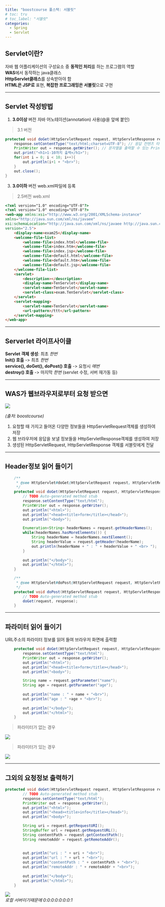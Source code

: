 ```yaml
---
title: "boostcourse 풀스택: 서블릿"
# toc: tru
# toc_label: "서블릿"
categories:
  - Spring
  - Servlet
---
```


## Servlet이란?

자바 웹 어플리케이션의 구성요소 중 **동적인 처리**를 하는 프로그램의 역할  
**WAS**에서 동작하는 java클래스  
**HttpServlet클래스**를 상속받아야 함  
**HTML은 JSP로** 표현, **복잡한 프로그래밍은 서블릿**으로 구현

----------

## Servlet 작성방법

1. **3.0이상** 버전
자바 어노테이션(annotation) 사용(@을 앞에 붙인)
> 3.1 버전  
> 
```java
protected void doGet(HttpServletRequest request, HttpServletResponse response) throws ServletException, IOException {
	response.setContentType("text/html;charset=UTF-8"); // 응답 컨텐츠 타입 지정
	PrintWriter out = response.getWriter(); // 문자열을 출력할 수 있는 PrintWriter 구함
	out.print("<h1>1-10까지 출력</h1>");
	for(int i = 0; i < 10; i++){
		out.println(i+1 + "<br>");
	}
	out.close();
}
```  
  
  
3. **3.0이하** 버전
web.xml파일에 등록
>2.5버전 web.xml  
>
```html
<?xml version="1.0" encoding="UTF-8"?>
<?xml version="1.0" encoding="UTF-8"?>
<web-app xmlns:xsi="http://www.w3.org/2001/XMLSchema-instance" 
xmlns="http://java.sun.com/xml/ns/javaee" 
xsi:schemaLocation="http://java.sun.com/xml/ns/javaee http://java.sun.com/xml/ns/javaee/web-app_2_5.xsd" 
version="2.5">
    <display-name>exam25</display-name>
    <welcome-file-list>
        <welcome-file>index.html</welcome-file>
        <welcome-file>index.htm</welcome-file>
        <welcome-file>index.jsp</welcome-file>
        <welcome-file>default.html</welcome-file>
        <welcome-file>default.htm</welcome-file>
        <welcome-file>default.jsp</welcome-file>
    </welcome-file-list>
    <servlet>
        <description></description>
        <display-name>TenServlet</display-name>
        <servlet-name>TenServlet</servlet-name>
        <servlet-class>exam.TenServlet</servlet-class>
    </servlet>
    <servlet-mapping>
        <servlet-name>TenServlet</servlet-name>
        <url-pattern>/ttt</url-pattern>
    </servlet-mapping>
</web-app>
```

----------

## Serverlet 라이프사이클

**Servlet 객체 생성**: 최초 *한번*  
**Init() 호출** -> 최초 *한번*  
**service(), doGet(), doPost() 호출** -> 요청시 *매번*  
**destroy() 호출** -> 마지막 *한번* (servlet 수정, 서버 재가동 등)

---

## WAS가 웹브라우저로부터 요청 받으면
![](https://blog.kakaocdn.net/dn/kZe9p/btqZDPSPY7r/xC3kbkrwG5anR763lcU82K/img.png)

*(출처: boostcourse)*

1. 요청할 때 가지고 들어온 다양한 정보들을  HttpServletRequest객체를 생성하여 저장
2. 웹 브라우저에 응답을 보낼 정보들을  HttpServletResponse객체를 생성하여 저장
3. 생성된 HttpServletRequest, HttpServletResponse 객체를 서블릿에게 전달

----------

## Header정보 읽어 들이기

```java
	/**
	 * @see HttpServlet#doGet(HttpServletRequest request, HttpServletResponse response)
	 */
	protected void doGet(HttpServletRequest request, HttpServletResponse response) throws ServletException, IOException {
		// TODO Auto-generated method stub
		response.setContentType("text/html");
		PrintWriter out = response.getWriter();
		out.println("<html>");
		out.println("<head><title>form</title></head>");
		out.println("<body>");

		Enumeration<String> headerNames = request.getHeaderNames();
		while(headerNames.hasMoreElements()) {
			String headerName = headerNames.nextElement();
			String headerValue = request.getHeader(headerName);
			out.println(headerName + " : " + headerValue + " <br> ");
		}		
		
		out.println("</body>");
		out.println("</html>");
	}

	/**
	 * @see HttpServlet#doPost(HttpServletRequest request, HttpServletResponse response)
	 */
	protected void doPost(HttpServletRequest request, HttpServletResponse response) throws ServletException, IOException {
		// TODO Auto-generated method stub
		doGet(request, response);
	}
```

----------

## 파라미터 읽어 들이기

URL주소의 파라미터 정보를 읽어 들여 브라우저 화면에 출력함

```java
	protected void doGet(HttpServletRequest request, HttpServletResponse response) throws ServletException, IOException {
		response.setContentType("text/html");
		PrintWriter out = response.getWriter();
		out.println("<html>");
		out.println("<head><title>form</title></head>");
		out.println("<body>");

		String name = request.getParameter("name");
		String age = request.getParameter("age");
		
		out.println("name : " + name + "<br>");
		out.println("age : " +age + "<br>");
		
		out.println("</body>");
		out.println("</html>");
	}
```
>파라미터가 없는 경우
>
![](https://blog.kakaocdn.net/dn/bNKI0X/btqZtzcvjnK/OupdSYw2xzwiFuQRYyykr1/img.png)  

>파라미터가 있는 경우
>
![](https://blog.kakaocdn.net/dn/bL8BSR/btqZyvHvKfR/01FRVvCkCRbvQYasnmK5q0/img.png)

----------

## 그외의 요청정보 출력하기

```java
protected void doGet(HttpServletRequest request, HttpServletResponse response) throws ServletException, IOException {
		// TODO Auto-generated method stub
		response.setContentType("text/html");
		PrintWriter out = response.getWriter();
		out.println("<html>");
		out.println("<head><title>info</title></head>");
		out.println("<body>");

		String uri = request.getRequestURI();
		StringBuffer url = request.getRequestURL();
		String contentPath = request.getContextPath();
		String remoteAddr = request.getRemoteAddr();
		
		
		out.println("uri : " + uri + "<br>");
		out.println("url : " + url + "<br>");
		out.println("contentPath : " + contentPath + "<br>");
		out.println("remoteAddr : " + remoteAddr + "<br>");
		
		out.println("</body>");
		out.println("</html>");
	}
```

![](https://blog.kakaocdn.net/dn/IVoaj/btqZvNIFTbs/tXHBrhUgZGbYEfF8sjqfB0/img.png)  
*로컬 서버이기때문에 0:0:0:0:0:0:0:1*
